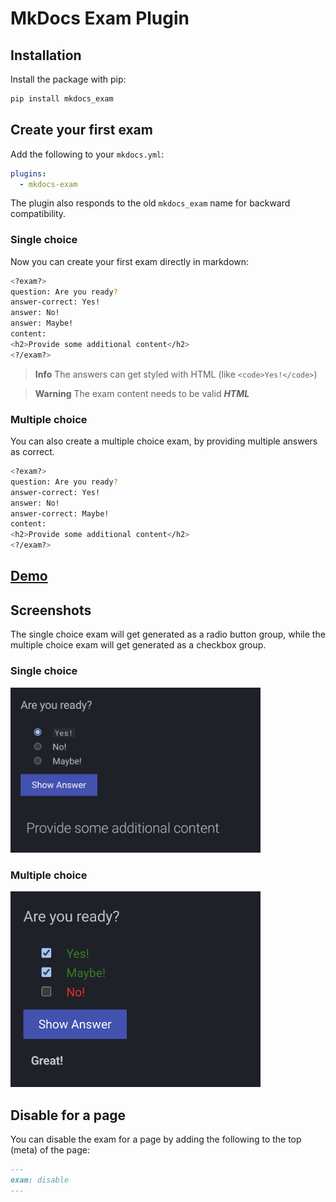 # MkDocs Exam Plugin

## Installation

Install the package with pip:

```bash
pip install mkdocs_exam
```

## Create your first exam

Add the following to your `mkdocs.yml`:

```yaml
plugins:
  - mkdocs-exam
```

The plugin also responds to the old `mkdocs_exam` name for backward
compatibility.

### Single choice

Now you can create your first exam directly in markdown:

```bash
<?exam?>
question: Are you ready?
answer-correct: Yes!
answer: No!
answer: Maybe!
content:
<h2>Provide some additional content</h2>
<?/exam?>
```

> **Info** The answers can get styled with HTML (like `<code>Yes!</code>`)

> **Warning** The exam content needs to be valid **_HTML_**

### Multiple choice

You can also create a multiple choice exam, by providing multiple answers as correct.

```bash
<?exam?>
question: Are you ready?
answer-correct: Yes!
answer: No!
answer-correct: Maybe!
content:
<h2>Provide some additional content</h2>
<?/exam?>
```

## [Demo](https://kjanat.github.io/mkdocs-exam/)

## Screenshots

The single choice exam will get generated as a radio button group, while the multiple choice exam will get generated as a checkbox group.

### Single choice

<img src="assets/images/exam.png" width="400rem">

### Multiple choice

<img src="assets/images/exam-multi.png" width="400rem">

## Disable for a page

You can disable the exam for a page by adding the following to the top (meta) of the page:

```markdown
---
exam: disable
---
```
